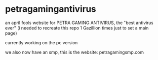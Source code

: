 # petragamingantivirus
an april fools website for PETRA GAMING ANTIVIRUS, the "best antivirus ever"
(i needed to recreate this repo 1 Gazillion times just to set a main page)

currently working on the pc version

we also now have an smp, this is the website: petragamingsmp.com
